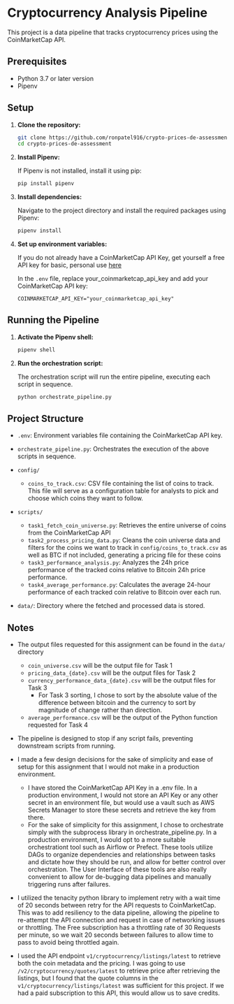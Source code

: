 # Cryptocurrency Analysis Pipeline

This project is a data pipeline that tracks cryptocurrency prices using the CoinMarketCap API.

## Prerequisites

- Python 3.7 or later version
- Pipenv

## Setup

1. **Clone the repository:**

    ```sh
    git clone https://github.com/ronpatel916/crypto-prices-de-assessment.git
    cd crypto-prices-de-assessment
    ```

2. **Install Pipenv:**

    If Pipenv is not installed, install it using pip:

    ```sh
    pip install pipenv
    ```

3. **Install dependencies:**

    Navigate to the project directory and install the required packages using Pipenv:

    ```sh
    pipenv install
    ```

4. **Set up environment variables:**

    If you do not already have a CoinMarketCap API Key, get yourself a free API key for basic, personal use [here](https://coinmarketcap.com/api/pricing/)

    In the `.env` file, replace your_coinmarketcap_api_key and add your CoinMarketCap API key:

    ```env
    COINMARKETCAP_API_KEY="your_coinmarketcap_api_key"
    ```

## Running the Pipeline

1. **Activate the Pipenv shell:**

    ```sh
    pipenv shell
    ```

2. **Run the orchestration script:**

    The orchestration script will run the entire pipeline, executing each script in sequence.

    ```sh
    python orchestrate_pipeline.py
    ```

## Project Structure

- `.env`: Environment variables file containing the CoinMarketCap API key.

- `orchestrate_pipeline.py`: Orchestrates the execution of the above scripts in sequence.

- `config/`
  - `coins_to_track.csv`: CSV file containing the list of coins to track. This file will serve as a configuration table for analysts to pick and choose which coins they want to follow.

- `scripts/`
  - `task1_fetch_coin_universe.py`: Retrieves the entire universe of coins from the CoinMarketCap API
  - `task2_process_pricing_data.py`: Cleans the coin universe data and filters for the coins we want to track in `config/coins_to_track.csv` as well as BTC if not included, generating a pricing file for these coins
  - `task3_performance_analysis.py`: Analyzes the 24h price performance of the tracked coins relative to Bitcoin 24h price performance.
  - `task4_average_performance.py`: Calculates the average 24-hour performance of each tracked coin relative to Bitcoin over each run.

- `data/`: Directory where the fetched and processed data is stored.


## Notes

- The output files requested for this assignment can be found in the `data/` directory
    - `coin_universe.csv` will be the output file for Task 1
    - `pricing_data_{date}.csv` will be the output files for Task 2
    - `currency_performance_data_{date}.csv` will be the output files for Task 3
        - For Task 3 sorting, I chose to sort by the absolute value of the difference between bitcoin and the currency to sort by magnitude of change rather than direction.
    - `average_performance.csv` will be the output of the Python function requested for Task 4

- The pipeline is designed to stop if any script fails, preventing downstream scripts from running.

- I made a few design decisions for the sake of simplicity and ease of setup for this assignment that I would not make in a production environment.
    - I have stored the CoinMarketCap API Key in a .env file. In a production environment, I would not store an API Key or any other secret in an environment file, but would use a vault such as AWS Secrets Manager to store these secrets and retrieve the key from there.
    - For the sake of simplicity for this assignment, I chose to orchestrate simply with the subprocess library in orchestrate_pipeline.py. In a production environment, I would opt to a more suitable orchestrationt tool such as Airflow or Prefect. These tools utilize DAGs to organize dependencies and relationships between tasks and dictate how they should be run, and allow for better control over orchestration. The User Interface of these tools are also really convenient to allow for de-bugging data pipelines and manually triggering runs after failures.

- I utilized the tenacity python library to implement retry with a wait time of 20 seconds between retry for the API requests to CoinMarketCap. This was to add resiliency to the data pipeline, allowing the pipeline to re-attempt the API connection and request in case of networking issues or throttling. The Free subscription has a throttling rate of 30 Requests per minute, so we wait 20 seconds between failures to allow time to pass to avoid being throttled again. 

- I used the API endpoint `v1/cryptocurrency/listings/latest` to retrieve both the coin metadata and the pricing. I was going to use `/v2/cryptocurrency/quotes/latest` to retrieve price after retrieving the listings, but I found that the quote columns in the `v1/cryptocurrency/listings/latest` was sufficient for this project. If we had a paid subscription to this API, this would allow us to save credits. 